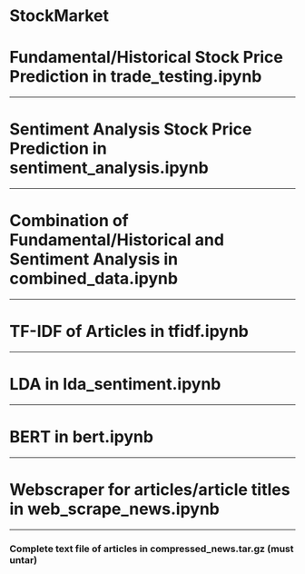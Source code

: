 # StockMarket

# Fundamental/Historical Stock Price Prediction in trade_testing.ipynb  

---

# Sentiment Analysis Stock Price Prediction in sentiment_analysis.ipynb  

---

# Combination of Fundamental/Historical and Sentiment Analysis in combined_data.ipynb

---

# TF-IDF of Articles in tfidf.ipynb  

---

# LDA in lda_sentiment.ipynb

---

# BERT in bert.ipynb  

---

# Webscraper for articles/article titles in web_scrape_news.ipynb

---

### Complete text file of articles in compressed_news.tar.gz (must untar)